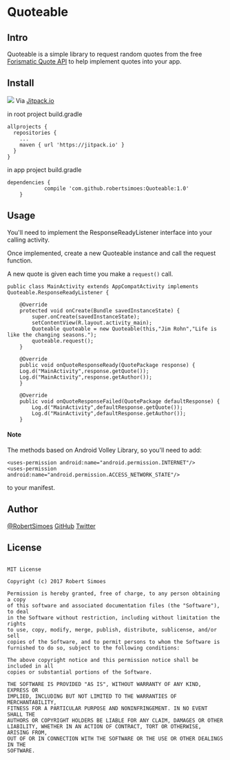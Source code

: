 # Quoteable

## Intro

Quoteable is a simple library to request random quotes from the free [Forismatic Quote API](http://forismatic.com/en/api/) to help implement quotes into your app.


## Install

[![](https://jitpack.io/v/robertsimoes/Quoteable.svg)](https://jitpack.io/#robertsimoes/Quoteable) Via [Jitpack.io](http://jitpack.io)

in root project build.gradle
```
allprojects {
  repositories {
    ...
    maven { url 'https://jitpack.io' }
  }
}
```

in app project build.gradle
```
dependencies {
	        compile 'com.github.robertsimoes:Quoteable:1.0'
	}
```

## Usage

You'll need to implement the ResponseReadyListener interface into your calling activity.

Once implemented, create a new Quoteable instance and call the request function.

A new quote is given each time you make a `request()` call.

```
public class MainActivity extends AppCompatActivity implements Quoteable.ResponseReadyListener {

    @Override
    protected void onCreate(Bundle savedInstanceState) {
        super.onCreate(savedInstanceState);
        setContentView(R.layout.activity_main);
        Quoteable quoteable = new Quoteable(this,"Jim Rohn","Life is like the changing seasons.");
        quoteable.request();
    }

    @Override
    public void onQuoteResponseReady(QuotePackage response) {
    Log.d("MainActivity",response.getQuote());
    Log.d("MainActivity",response.getAuthor());
    }

    @Override
    public void onQuoteResponseFailed(QuotePackage defaultResponse) {
        Log.d("MainActivity",defaultResponse.getQuote());
        Log.d("MainActivity",defaultResponse.getAuthor());
    }
```

#### Note

The methods based on Android Volley Library, so you'll need to add:
```
<uses-permission android:name="android.permission.INTERNET"/>
<uses-permission android:name="android.permission.ACCESS_NETWORK_STATE"/>
```

to your manifest.

## Author

[@RobertSimoes](http://robertsimoes.com/)
[GitHub](http://github.com/robertsimoes)
[Twitter](http://twitter.com/robertsimoes)

## License

```

MIT License

Copyright (c) 2017 Robert Simoes

Permission is hereby granted, free of charge, to any person obtaining a copy
of this software and associated documentation files (the "Software"), to deal
in the Software without restriction, including without limitation the rights
to use, copy, modify, merge, publish, distribute, sublicense, and/or sell
copies of the Software, and to permit persons to whom the Software is
furnished to do so, subject to the following conditions:

The above copyright notice and this permission notice shall be included in all
copies or substantial portions of the Software.

THE SOFTWARE IS PROVIDED "AS IS", WITHOUT WARRANTY OF ANY KIND, EXPRESS OR
IMPLIED, INCLUDING BUT NOT LIMITED TO THE WARRANTIES OF MERCHANTABILITY,
FITNESS FOR A PARTICULAR PURPOSE AND NONINFRINGEMENT. IN NO EVENT SHALL THE
AUTHORS OR COPYRIGHT HOLDERS BE LIABLE FOR ANY CLAIM, DAMAGES OR OTHER
LIABILITY, WHETHER IN AN ACTION OF CONTRACT, TORT OR OTHERWISE, ARISING FROM,
OUT OF OR IN CONNECTION WITH THE SOFTWARE OR THE USE OR OTHER DEALINGS IN THE
SOFTWARE.
```

